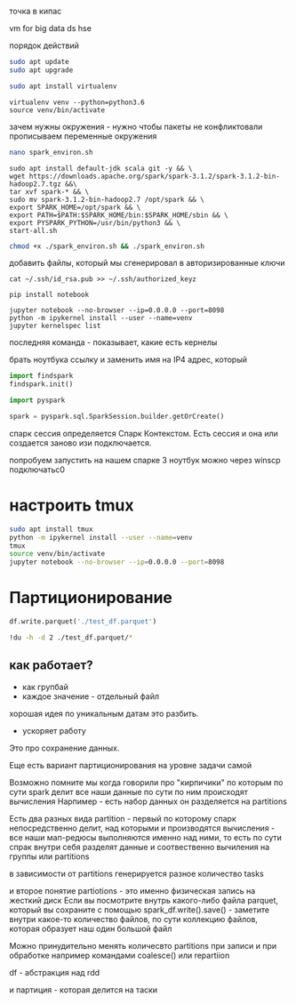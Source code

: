 точка в кипас

vm for big data ds hse


порядок действий

```bash
sudo apt update
sudo apt upgrade
```

```bash
sudo apt install virtualenv
```

```
virtualenv venv --python=python3.6
source venv/bin/activate
```

зачем нужны окружения - нужно чтобы пакеты не конфликтовали
прописываем переменные окружения

```bash
nano spark_environ.sh
```

```
sudo apt install default-jdk scala git -y && \
wget https://downloads.apache.org/spark/spark-3.1.2/spark-3.1.2-bin-hadoop2.7.tgz &&\
tar xvf spark-* && \
sudo mv spark-3.1.2-bin-hadoop2.7 /opt/spark && \
export SPARK_HOME=/opt/spark && \
export PATH=$PATH:$SPARK_HOME/bin:$SPARK_HOME/sbin && \
export PYSPARK_PYTHON=/usr/bin/python3 && \
start-all.sh
```

```bash
chmod +x ./spark_environ.sh && ./spark_environ.sh
```

добавить файлы, который мы сгенерировал в авторизированные ключи
```
cat ~/.ssh/id_rsa.pub >> ~/.ssh/authorized_keyz
```

```
pip install notebook

jupyter notebook --no-browser --ip=0.0.0.0 --port=8098
python -m ipykernel install --user --name=venv
jupyter kernelspec list
```

последняя команда - показывает, какие есть кернелы

брать ноутбука ссылку и заменить имя на IP4 адрес, который 


```python
import findspark
findspark.init()

import pyspark

spark = pyspark.sql.SparkSession.builder.getOrCreate()
```

спарк сессия определяется Спарк Контекстом.
Есть сессия и она или создается заново изи подключается.

попробуем запустить на нашем спарке 3 ноутбук
можно через winscp подключатьс0



# настроить tmux
```bash
sudo apt install tmux
python -m ipykernel install --user --name=venv
tmux
source venv/bin/activate
jupyter notebook --no-browser --ip=0.0.0.0 --port=8098
```

# Партиционирование

```python
df.write.parquet('./test_df.parquet')
```

```bash
!du -h -d 2 ./test_df.parquet/*
```

## как работает?
* как групбай
* каждое значение - отдельный файл

хорошая идея по уникальным датам это разбить.
+ ускоряет работу

Это про сохранение данных.

Еще есть вариант партиционирования на уровне задачи самой

Возможно помните мы когда говорили про "кирпичики" по которым по сути spark делит все наши данные
по сути по ним происходят вычисления 
Нарпимер - есть набор данных он разделяется на partitions 

Есть два разных вида partition - первый по которому спарк непосредственно делит, над которыми и производятся вычисления - все наши мап-редюсы выполняются именно над ними, то есть по сути спрак внутри себя разделят данные и соотвественно вычиления на группы или partitions

в зависимости от partitions  генерируется разное количество tasks


и второе понятие partiotions  - это именно физическая запись на жесткий диск
Если вы посмотрите внутрь какого-либо файла parquet, который вы сохраните с помощью spark_df.write().save()  - заметите внутри какое-то количество файлов, по сути коллекцию файлов, которая образует наш один большой файл


Можно принудительно менять количесвто partitions  при записи и при обработке
например командами coalesce()
или repartiion

df - абстракция над rdd

и партиция - которая делится на таски